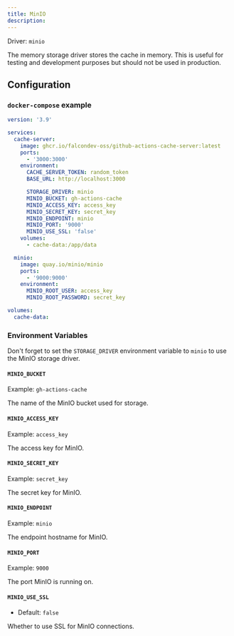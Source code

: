 ```yaml
---
title: MinIO
description:
---
```


Driver: `minio`

The memory storage driver stores the cache in memory. This is useful for testing and development purposes but should not be used in production.

## Configuration

### `docker-compose` example

```yaml [docker-compose.yml]
version: '3.9'

services:
  cache-server:
    image: ghcr.io/falcondev-oss/github-actions-cache-server:latest
    ports:
      - '3000:3000'
    environment:
      CACHE_SERVER_TOKEN: random_token
      BASE_URL: http://localhost:3000

      STORAGE_DRIVER: minio
      MINIO_BUCKET: gh-actions-cache
      MINIO_ACCESS_KEY: access_key
      MINIO_SECRET_KEY: secret_key
      MINIO_ENDPOINT: minio
      MINIO_PORT: '9000'
      MINIO_USE_SSL: 'false'
    volumes:
      - cache-data:/app/data

  minio:
    image: quay.io/minio/minio
    ports:
      - '9000:9000'
    environment:
      MINIO_ROOT_USER: access_key
      MINIO_ROOT_PASSWORD: secret_key

volumes:
  cache-data:
```

### Environment Variables

Don't forget to set the `STORAGE_DRIVER` environment variable to `minio` to use the MinIO storage driver.

#### `MINIO_BUCKET`

Example: `gh-actions-cache`

The name of the MinIO bucket used for storage.

#### `MINIO_ACCESS_KEY`

Example: `access_key`

The access key for MinIO.

#### `MINIO_SECRET_KEY`

Example: `secret_key`

The secret key for MinIO.

#### `MINIO_ENDPOINT`

Example: `minio`

The endpoint hostname for MinIO.

#### `MINIO_PORT`

Example: `9000`

The port MinIO is running on.

#### `MINIO_USE_SSL`

- Default: `false`

Whether to use SSL for MinIO connections.

